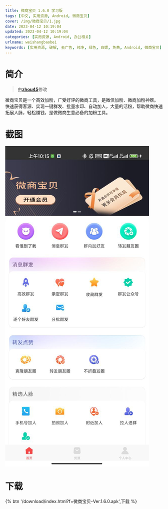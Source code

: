 ```yaml
---
title: 微商宝贝 1.6.0 学习版
tags: [中文, 实用资源, Android, 微商宝贝]
cover: /img/微商宝贝/1.jpg
date: 2023-04-12 10:19:04
updated: 2023-04-12 10:19:04
categories: [实用资源, Android, 办公相关]
urlname: weishangbaobei
keywords: [实用资源, 破解, 去广告, 纯净, 绿色, 白嫖, 免费, Android, 微商宝贝]
---
```


# 简介

> 由[**zhou45**](/laiyuan)修改

微商宝贝是一个高效加粉，广受好评的微商工具，是微信加粉、微商加粉神器。 快速获得客源、实现一键群发、批量水印、自动加人，大量的活粉，帮助微商快速拓展人脉，轻松赚钱，是做微商生意必备的加粉工具。

# 截图

![](/img/微商宝贝/2.jpg)

# 下载

{% btn '/download/index.html?f=微商宝贝-Ver.1.6.0.apk',下载 %}

